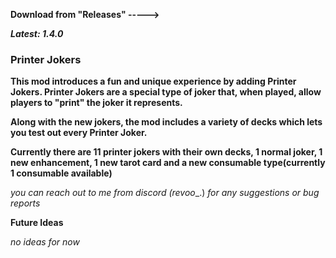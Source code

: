 **Download from "Releases" ----->**

***Latest: 1.4.0***


### **Printer Jokers**

**This mod introduces a fun and unique experience by adding Printer Jokers. Printer Jokers are a special type of joker that, when played, allow players to "print" the joker it represents.**

**Along with the new jokers, the mod includes a variety of decks which lets you test out every Printer Joker.**


**Currently there are 11 printer jokers with their own decks, 1 normal joker, 1 new enhancement, 1 new tarot card and a new consumable type(currently 1 consumable available)**



_you can reach out to me from discord (revoo__.) _for any suggestions or bug reports_


**Future Ideas**

_no ideas for now_
